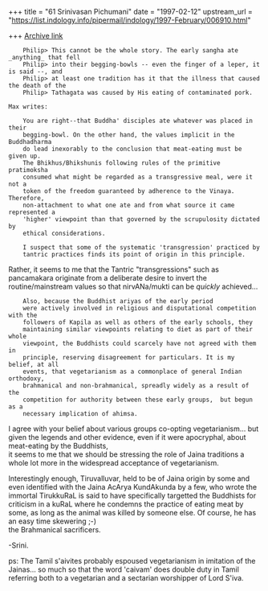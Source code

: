 +++
title = "61 Srinivasan Pichumani"
date = "1997-02-12"
upstream_url = "https://list.indology.info/pipermail/indology/1997-February/006910.html"

+++
[Archive link](https://list.indology.info/pipermail/indology/1997-February/006910.html)


        Philip> This cannot be the whole story. The early sangha ate _anything_ that fell
        Philip> into their begging-bowls -- even the finger of a leper, it is said --, and
        Philip> at least one tradition has it that the illness that caused the death of the
        Philip> Tathagata was caused by His eating of contaminated pork.

	Max writes:

        You are right--that Buddha' disciples ate whatever was placed in their
        begging-bowl. On the other hand, the values implicit in the Buddhadharma
        do lead inexorably to the conclusion that meat-eating must be given up.
        The Bhikhus/Bhikshunis following rules of the primitive pratimoksha
        consumed what might be regarded as a transgressive meal, were it not a
        token of the freedom guaranteed by adherence to the Vinaya. Therefore,
        non-attachment to what one ate and from what source it came represented a
        'higher' viewpoint than that governed by the scrupulosity dictated by
        ethical considerations. 

        I suspect that some of the systematic 'transgression' practiced by 
        tantric practices finds its point of origin in this principle. 

Rather, it seems to me that the Tantric "transgressions" 
such as pancamakara originate from a deliberate desire to 
invert the routine/mainstream values so that nirvANa/mukti 
can be _quickly_  achieved... 

        Also, because the Buddhist ariyas of the early period
        were actively involved in religious and disputational competition with the
        followers of Kapila as well as others of the early schools, they
        maintaining similar viewpoints relating to diet as part of their whole
        viewpoint, the Buddhists could scarcely have not agreed with them in
        principle, reserving disagreement for particulars. It is my belief, at all
        events, that vegetarianism as a commonplace of general Indian orthodoxy,
        brahmanical and non-brahmanical, spreadly widely as a result of the
        competition for authority between these early groups,  but begun as a
        necessary implication of ahimsa. 

I agree with your belief about various groups co-opting
vegetarianism... but given the legends and other evidence, 
even if it were apocryphal, about meat-eating by the Buddhists,  
it seems to me that we should be stressing the role of Jaina 
traditions a whole lot more in the widespread acceptance of 
vegetarianism. 

Interestingly enough, Tiruvalluvar, held to be of Jaina 
origin by some and even identified with the Jaina AcArya 
KundAkunda by a few,  who wrote the immortal TirukkuRaL 
is said to have specifically targetted the Buddhists for 
criticism in a kuRaL where he condemns the practice of 
eating meat by some, as long as the animal was killed 
by someone else.  Of course, he has an easy time skewering ;-)  
the Brahmanical sacrificers.

-Srini.

ps: The Tamil s'aivites probably espoused vegetarianism in
imitation of the Jainas... so much so that the word 'caivam'
does double duty in Tamil referring both to a vegetarian
and a sectarian worshipper of Lord S'iva.




